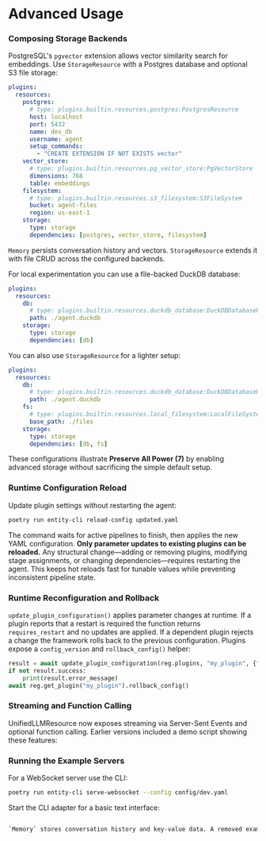 # Advanced Usage

### Composing Storage Backends

PostgreSQL's `pgvector` extension allows vector similarity search for embeddings.
Use `StorageResource` with a Postgres database and optional S3 file storage:

```yaml
plugins:
  resources:
    postgres:
      # type: plugins.builtin.resources.postgres:PostgresResource
      host: localhost
      port: 5432
      name: dev_db
      username: agent
      setup_commands:
        - "CREATE EXTENSION IF NOT EXISTS vector"
    vector_store:
      # type: plugins.builtin.resources.pg_vector_store:PgVectorStore
      dimensions: 768
      table: embeddings
    filesystem:
      # type: plugins.builtin.resources.s3_filesystem:S3FileSystem
      bucket: agent-files
      region: us-east-1
    storage:
      type: storage
      dependencies: [postgres, vector_store, filesystem]
```

`Memory` persists conversation history and vectors. `StorageResource` extends it with file CRUD across the configured backends.

For local experimentation you can use a file-backed DuckDB database:

```yaml
plugins:
  resources:
    db:
      # type: plugins.builtin.resources.duckdb_database:DuckDBDatabaseResource
      path: ./agent.duckdb
    storage:
      type: storage
      dependencies: [db]
```

You can also use `StorageResource` for a lighter setup:

```yaml
plugins:
  resources:
    db:
      # type: plugins.builtin.resources.duckdb_database:DuckDBDatabaseResource
      path: ./agent.duckdb
    fs:
      # type: plugins.builtin.resources.local_filesystem:LocalFileSystemResource
      base_path: ./files
    storage:
      type: storage
      dependencies: [db, fs]
```

These configurations illustrate **Preserve All Power (7)** by enabling
advanced storage without sacrificing the simple default setup.

### Runtime Configuration Reload

Update plugin settings without restarting the agent:

```bash
poetry run entity-cli reload-config updated.yaml
```

The command waits for active pipelines to finish, then applies the new YAML
configuration. **Only parameter updates to existing plugins can be reloaded.**
Any structural change—adding or removing plugins, modifying stage assignments, or
changing dependencies—requires restarting the agent. This keeps hot reloads fast
for tunable values while preventing inconsistent pipeline state.


### Runtime Reconfiguration and Rollback

`update_plugin_configuration()` applies parameter changes at runtime. If a
plugin reports that a restart is required the function returns
`requires_restart` and no updates are applied. If a dependent plugin rejects a
change the framework rolls back to the previous configuration. Plugins expose a
`config_version` and `rollback_config()` helper:

```python
result = await update_plugin_configuration(reg.plugins, "my_plugin", {"value": 2})
if not result.success:
    print(result.error_message)
await reg.get_plugin("my_plugin").rollback_config()
```

### Streaming and Function Calling

UnifiedLLMResource now exposes streaming via Server-Sent Events and optional
function calling. Earlier versions included a demo script showing these
features:


### Running the Example Servers

For a WebSocket server use the CLI:

```bash
poetry run entity-cli serve-websocket --config config/dev.yaml
```

Start the CLI adapter for a basic text interface:

```bash

`Memory` stores conversation history and key-value data. A removed example demonstrated a simple in-memory cache.
